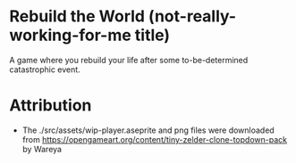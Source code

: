 # Rebuild the World (not-really-working-for-me title)

A game where you rebuild your life after some to-be-determined catastrophic event.

# Attribution

- The ./src/assets/wip-player.aseprite and png files were downloaded from https://opengameart.org/content/tiny-zelder-clone-topdown-pack by Wareya
